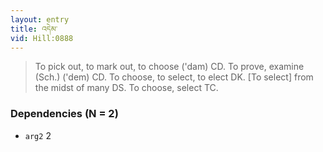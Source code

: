 ```yaml
---
layout: entry
title: འདེམ་
vid: Hill:0888
---
```

> To pick out, to mark out, to choose ('dam) CD. To prove, examine (Sch.) ('dem) CD. To choose, to select, to elect DK. [To select] from the midst of many DS. To choose, select TC.
### Dependencies (N = 2)
* `arg2` 2
